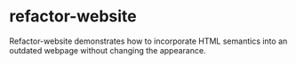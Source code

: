 # refactor-website

Refactor-website demonstrates how to incorporate HTML semantics into an outdated webpage without changing the appearance. 

